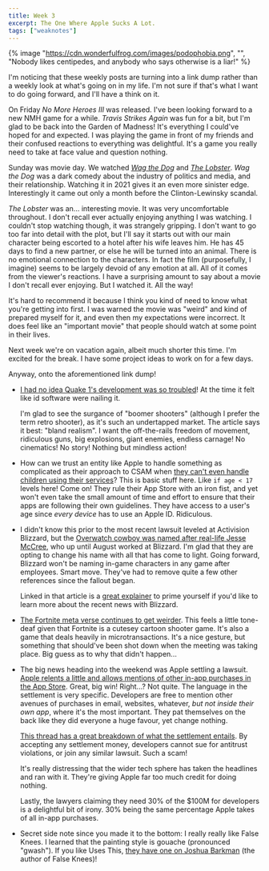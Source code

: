 ```yaml
---
title: Week 3
excerpt: The One Where Apple Sucks A Lot.
tags: ["weaknotes"]
---
```


{% image "https://cdn.wonderfulfrog.com/images/podophobia.png", "", "Nobody likes centipedes, and anybody who says otherwise is a liar!" %}

I'm noticing that these weekly posts are turning into a link dump rather than a weekly look at what's going on in my life. I'm not sure if that's what I want to do going forward, and I'll have a think on it.

On Friday _No More Heroes III_ was released. I've been looking forward to a new NMH game for a while. _Travis Strikes Again_ was fun for a bit, but I'm glad to be back into the Garden of Madness! It's everything I could've hoped for and expected. I was playing the game in front of my friends and their confused reactions to everything was delightful. It's a game you really need to take at face value and question nothing.

Sunday was movie day. We watched _[Wag the Dog]_ and _[The Lobster]_. _Wag the Dog_ was a dark comedy about the industry of politics and media, and their relationship. Watching it in 2021 gives it an even more sinister edge. Interestingly it came out only a month before the Clinton-Lewinsky scandal.

_The Lobster_ was an... interesting movie. It was very uncomfortable throughout. I don't recall ever actually enjoying anything I was watching. I couldn't stop watching though, it was strangely gripping. I don't want to go too far into detail with the plot, but I'll say it starts out with our main character being escorted to a hotel after his wife leaves him. He has 45 days to find a new partner, or else he will be turned into an animal. There is no emotional connection to the characters. In fact the film (purposefully, I imagine) seems to be largely devoid of any emotion at all. All of it comes from the viewer's reactions. I have a surprising amount to say about a movie I don't recall ever enjoying. But I watched it. All the way!

It's hard to recommend it because I think you kind of need to know what you're getting into first. I was warned the movie was "weird" and kind of prepared myself for it, and even then my expectations were incorrect. It does feel like an "important movie" that people should watch at some point in their lives.

Next week we're on vacation again, albeit much shorter this time. I'm excited for the break. I have some project ideas to work on for a few days.

Anyway, onto the aforementioned link dump!

- [I had no idea Quake 1's development was so troubled][quake]! At the time it felt like id software were nailing it.

  I'm glad to see the surgance of "boomer shooters" (although I prefer the term retro shooter), as it's such an undertapped market. The article says it best: "bland realism". I want the off-the-rails freedom of movement, ridiculous guns, big explosions, giant enemies, endless carnage! No cinematics! No story! Nothing but mindless action!

- How can we trust an entity like Apple to handle something as complicated as their approach to CSAM when [they can't even handle children using their services][apple_children]? This is basic stuff here. Like `if age < 17` levels here! Come on! They rule their App Store with an iron fist, and yet won't even take the small amount of time and effort to ensure that their apps are following their own guidelines. They have access to a user's age since _every device_ has to use an Apple ID. Ridiculous.

- I didn't know this prior to the most recent lawsuit leveled at Activision Blizzard, but the [Overwatch cowboy was named after real-life Jesse McCree][mccree_rename], who up until August worked at Blizzard. I'm glad that they are opting to change his name with all that has come to light. Going forward, Blizzard won't be naming in-game characters in any game after employees. Smart move. They've had to remove quite a few other references since the fallout began.

  Linked in that article is a [great explainer][blizzard_explainer] to prime yourself if you'd like to learn more about the recent news with Blizzard.

- [The Fortnite meta verse continues to get weirder][fortnite]. This feels a little tone-deaf given that Fortnite is a cutesey cartoon shooter game. It's also a game that deals heavily in microtransactions. It's a nice gesture, but something that should've been shot down when the meeting was taking place. Big guess as to why that didn't happen...

- The big news heading into the weekend was Apple settling a lawsuit. [Apple relents a little and allows mentions of other in-app purchases in the App Store][apple]. Great, big win! Right...? Not quite. The language in the settlement is very specific. Developers are free to mention other avenues of purchases in email, websites, whatever, _but not inside their own app_, where it's the most important. They pat themselves on the back like they did everyone a huge favour, yet change nothing.

  [This thread has a great breakdown of what the settlement entails][apple_thread]. By accepting any settlement money, developers cannot sue for antitrust violations, or join any similar lawsuit. Such a scam!

  It's really distressing that the wider tech sphere has taken the headlines and ran with it. They're giving Apple far too much credit for doing nothing.

  Lastly, the lawyers claiming they need 30% of the $100M for developers is a delightful bit of irony. 30% being the same percentage Apple takes of all in-app purchases.

- Secret side note since you made it to the bottom: I really really like False Knees. I learned that the painting style is gouache (pronounced "gwash"). If you like Uses This, [they have one on Joshua Barkman][usesthis] (the author of False Knees)!

[falseknees]: https://falseknees.com/408.html
[quake]: https://www.rockpapershotgun.com/quake-renaissance-where-is-quake-and-how-did-it-get-here
[apple_children]: https://www.techtransparencyproject.org/articles/apples-app-store-loopholes-put-children-risk
[mccree_rename]: https://www.polygon.com/22621751/overwatch-mccree-renamed-jesse-mcree-blizzard
[blizzard_explainer]: https://www.polygon.com/22608372/activision-blizzard-lawsuit-explainer-sexual-harassment-frat-boy-discrimination-gender-fired
[fortnite]: https://www.axios.com/mlk-experience-fortnite-time-2a3f7ff0-1ddb-40c5-84a2-7212ae31af19.html
[apple]: https://zd.net/3yoPsP4
[apple_thread]: https://twitter.com/rjonesy/status/1431080067942207488
[wag the dog]: https://en.wikipedia.org/wiki/Wag_the_Dog
[the lobster]: https://en.wikipedia.org/wiki/The_Lobster
[usesthis]: https://usesthis.com/interviews/joshua.barkman/
